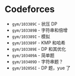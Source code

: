 # Codeforces
* `gym/103389C` - 状压 DP
* `gym/103389B` - 字符串和倍增
* `gym/103389I` - 模拟
* `gym/103389F` - KMP 和哈希
* `gym/103389E` - DP 和其优化
* `gym/103409A` - 简单题
* `gym/103409D` - 字符串题？
* `gym/102056I` - DP 题，yue 了
